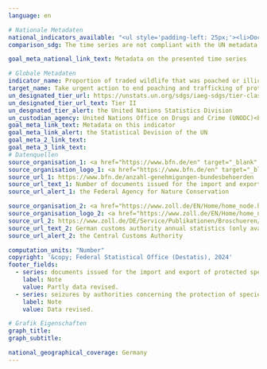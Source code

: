 ```yaml
---
language: en    

# Nationale Metadaten    
national_indicators_available: "<ul style='padding-left: 25px;'><li>Documents issued for the import and export of protected species</li> <li> Seizures by authorities concerning the protection of species</li></ul>"    
comparison_sdg: The time series are not compliant with the UN metadata, but provide additional information.    

goal_meta_national_link_text: Metadata on the presented time series    

# Globale Metadaten    
indicator_name: Proportion of traded wildlife that was poached or illicitly trafficked    
target_name: Take urgent action to end poaching and trafficking of protected species of flora and fauna and address both demand and supply of illegal wildlife products    
un_designated_tier_url: https://unstats.un.org/sdgs/iaeg-sdgs/tier-classification/    
un_designated_tier_url_text: Tier II    
un_desgnated_tier_alert: the United Nations Statistics Division    
un_custodian_agency: United Nations Office on Drugs and Crime (UNODC)<br>Convention on International Trade in Endangered Species of Wild Fauna and Flora (CITES)    
goal_meta_link_text: Metadata on this indicator    
goal_meta_link_alert: the Statistical Devision of the UN    
goal_meta_2_link_text:     
goal_meta_3_link_text:         
# Datenquellen
source_organisation_1: <a href="https://www.bfn.de/en" target="_blank" onclick="return confirm_alert('the Federal Agency for Nature Conservation','En');"> Federal Agency for Nature Conservation </a>
source_organisation_logo_1: <a href="https://www.bfn.de/en" target="_blank" onclick="return confirm_alert('the Federal Agency for Nature Conservation','En');"><img src="https://sdg-indikatoren.de/public/OrgImgEn/bfn.png" alt="Logo bfn" style="height:60px; width:148px"/></a>
source_url_1: https://www.bfn.de/anzahl-genehmigungen-bundesbehoerden
source_url_text_1: Number of documents issued for the import and export of specimens of protected species (only available in German)
source_url_alert_1: the Federal Agency for Nature Conservation

source_organisation_2: <a href="https://www.zoll.de/EN/Home/home_node.html" target="_blank" onclick="return confirm_alert('the Central Customs Authority','En');"> Central Customs Authority </a>
source_organisation_logo_2: <a href="https://www.zoll.de/EN/Home/home_node.html" target="_blank" onclick="return confirm_alert('the Central Customs Authority','En');"><img src="https://sdg-indikatoren.de/public/OrgImgEn/zoll.png" alt="Logo zoll" style="height:60px; width:148px"/></a>
source_url_2: https://www.zoll.de/DE/Service/Publikationen/Broschueren/broschueren_node.html
source_url_text_2: German customs authority annual statistics (only available in German)
source_url_alert_2: the Central Customs Authority

computation_units: "Number"    
copyright: '&copy; Federal Statistical Office (Destatis), 2024'    
footer_fields:
  - series: documents issued for the import and export of protected species
    label: Note
    value: Partly data revised.
  - series: seizures by authorities concerning the protection of species
    label: Note
    value: Data revised.  

# Grafik Eigenschaften    
graph_title:
graph_subtitle:     

national_geographical_coverage: Germany    
---
```


<span></span>
